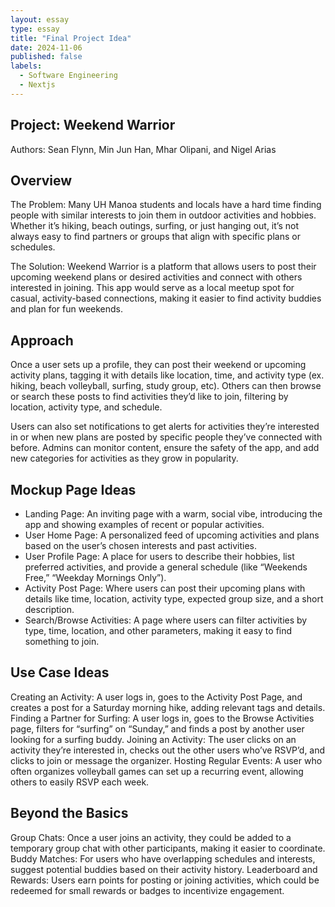 ```yaml
---
layout: essay
type: essay
title: "Final Project Idea"
date: 2024-11-06
published: false
labels:
  - Software Engineering
  - Nextjs
---
```


## Project: Weekend Warrior
Authors: Sean Flynn, Min Jun Han, Mhar Olipani, and Nigel Arias

## Overview

The Problem: Many UH Manoa students and locals have a hard time finding people with similar interests to join them in outdoor activities and hobbies. Whether it’s hiking, beach outings, surfing, or just hanging out, it’s not always easy to find partners or groups that align with specific plans or schedules.

The Solution: Weekend Warrior is a platform that allows users to post their upcoming weekend plans or desired activities and connect with others interested in joining. This app would serve as a local meetup spot for casual, activity-based connections, making it easier to find activity buddies and plan for fun weekends.

## Approach

Once a user sets up a profile, they can post their weekend or upcoming activity plans, tagging it with details like location, time, and activity type (ex. hiking, beach volleyball, surfing, study group, etc). Others can then browse or search these posts to find activities they’d like to join, filtering by location, activity type, and schedule.

Users can also set notifications to get alerts for activities they’re interested in or when new plans are posted by specific people they’ve connected with before. Admins can monitor content, ensure the safety of the app, and add new categories for activities as they grow in popularity.

## Mockup Page Ideas

- Landing Page: An inviting page with a warm, social vibe, introducing the app and showing examples of recent or popular activities.
- User Home Page: A personalized feed of upcoming activities and plans based on the user’s chosen interests and past activities.
- User Profile Page: A place for users to describe their hobbies, list preferred activities, and provide a general schedule (like “Weekends Free,” “Weekday Mornings Only”).
- Activity Post Page: Where users can post their upcoming plans with details like time, location, activity type, expected group size, and a short description.
- Search/Browse Activities: A page where users can filter activities by type, time, location, and other parameters, making it easy to find something to join.

## Use Case Ideas

Creating an Activity: A user logs in, goes to the Activity Post Page, and creates a post for a Saturday morning hike, adding relevant tags and details.
Finding a Partner for Surfing: A user logs in, goes to the Browse Activities page, filters for “surfing” on “Sunday,” and finds a post by another user looking for a surfing buddy.
Joining an Activity: The user clicks on an activity they’re interested in, checks out the other users who’ve RSVP’d, and clicks to join or message the organizer.
Hosting Regular Events: A user who often organizes volleyball games can set up a recurring event, allowing others to easily RSVP each week.

## Beyond the Basics

Group Chats: Once a user joins an activity, they could be added to a temporary group chat with other participants, making it easier to coordinate.
Buddy Matches: For users who have overlapping schedules and interests, suggest potential buddies based on their activity history.
Leaderboard and Rewards: Users earn points for posting or joining activities, which could be redeemed for small rewards or badges to incentivize engagement.
